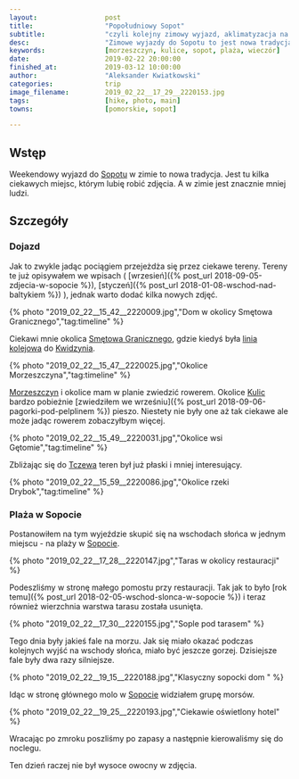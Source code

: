 ```yaml
---
layout:                 post
title:                  "Popołudniowy Sopot"
subtitle:               "czyli kolejny zimowy wyjazd, aklimatyzacja na plaży"
desc:                   "Zimowe wyjazdy do Sopotu to jest nowa tradycja. Tego dnia zrobiłem kilka zdjęć z pociągu w okolicy Morzeszczyna oraz na plaży w Sopocie. Będąc szczery to bardziej podobały mi się zdjęcia zrobione z pociągu."
keywords:               [morzeszczyn, kulice, sopot, plaża, wieczór]
date:                   2019-02-22 20:00:00
finished_at:            2019-03-12 10:00:00
author:                 "Aleksander Kwiatkowski"
categories:             trip
image_filename:         2019_02_22__17_29__2220153.jpg
tags:                   [hike, photo, main]
towns:                  [pomorskie, sopot]

---
```


[wiki-linia-kwidzyn]: https://pl.wikipedia.org/wiki/Linia_kolejowa_My%C5%9Blice_%E2%80%93_Szlachta
[wiki-sopot]: https://pl.wikipedia.org/wiki/Sopot
[wiki-smetowo-graniczne]: https://pl.wikipedia.org/wiki/Sm%C4%99towo_Graniczne
[wiki-morzeszczyn]: https://pl.wikipedia.org/wiki/Morzeszczyn
[wiki-kulice]: https://pl.wikipedia.org/wiki/Kulice_(wojew%C3%B3dztwo_pomorskie)
[wiki-tczew]: https://pl.wikipedia.org/wiki/Tczew
[wiki-kwidzyn]: https://pl.wikipedia.org/wiki/Kwidzyn

## Wstęp

Weekendowy wyjazd do [Sopotu][wiki-sopot] w zimie to nowa tradycja. Jest tu kilka
ciekawych miejsc, którym lubię robić zdjęcia. A w zimie jest znacznie mniej ludzi.

## Szczegóły

### Dojazd

Jak to zwykle jadąc pociągiem przejeżdża się przez ciekawe tereny. Tereny te już
opisywałem we wpisach (
[wrzesień]({% post_url 2018-09-05-zdjecia-w-sopocie %}),
[styczeń]({% post_url 2018-01-08-wschod-nad-baltykiem %})
), jednak warto dodać kilka nowych zdjęć.

{% photo "2019_02_22__15_42__2220009.jpg","Dom w okolicy Smętowa Granicznego","tag:timeline" %}

Ciekawi mnie okolica [Smętowa Granicznego][wiki-smetowo-graniczne],
gdzie kiedyś była [linia kolejowa][wiki-linia-kwidzyn] do [Kwidzynia][wiki-kwidzyn].

{% photo "2019_02_22__15_47__2220025.jpg","Okolice Morzeszczyna","tag:timeline" %}

[Morzeszczyn][wiki-morzeszczyn] i okolice mam w planie zwiedzić rowerem.
Okolice [Kulic][wiki-kulice] bardzo pobieżnie
[zwiedziłem we wrześniu]({% post_url 2018-09-06-pagorki-pod-pelplinem %}) pieszo.
Niestety nie były one aż tak ciekawe ale może jadąc rowerem zobaczyłbym więcej.

{% photo "2019_02_22__15_49__2220031.jpg","Okolice wsi Gętomie","tag:timeline" %}

Zbliżając się do [Tczewa][wiki-tczew] teren był już płaski i mniej interesujący.

{% photo "2019_02_22__15_59__2220086.jpg","Okolice rzeki Drybok","tag:timeline" %}

### Plaża w Sopocie

Postanowiłem na tym wyjeździe skupić się na wschodach słońca
w jednym miejscu - na plaży w [Sopocie][wiki-sopot].

{% photo "2019_02_22__17_28__2220147.jpg","Taras w okolicy restauracji" %}

Podeszliśmy w stronę małego pomostu przy restauracji.
Tak jak to było [rok temu]({% post_url 2018-02-05-wschod-slonca-w-sopocie %})
i teraz również wierzchnia warstwa tarasu została usunięta.

{% photo "2019_02_22__17_30__2220155.jpg","Sople pod tarasem" %}

Tego dnia były jakieś fale na morzu. Jak się miało okazać podczas kolejnych
wyjść na wschody słońca, miało być jeszcze gorzej. Dzisiejsze fale były
dwa razy silniejsze.

{% photo "2019_02_22__19_15__2220188.jpg","Klasyczny sopocki dom " %}

Idąc w stronę głównego molo w [Sopocie][wiki-sopot] widziałem grupę morsów.

{% photo "2019_02_22__19_25__2220193.jpg","Ciekawie oświetlony hotel" %}

Wracając po zmroku poszliśmy po zapasy a następnie kierowaliśmy się do noclegu.

Ten dzień raczej nie był wysoce owocny w zdjęcia.
